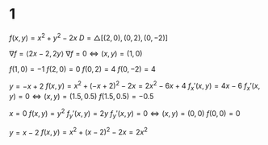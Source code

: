 # 1

$f(x,y)=x^2+y^2-2x$
$D=\triangle[(2,0),(0,2),(0,-2)]$

$\nabla f=\langle2x-2,2y\rangle$
$\nabla f=0\iff(x,y)=(1,0)$

$f(1,0)=-1$
$f(2,0)=0$
$f(0,2)=4$
$f(0,-2)=4$

$y=-x+2$
$f(x,y)=x^2+(-x+2)^2-2x=2x^2-6x+4$
$f_x'(x,y)=4x-6$
$f_x'(x,y)=0\iff (x,y)=(1.5,0.5)$
$f(1.5,0.5)=-0.5$

$x=0$
$f(x,y)=y^2$
$f_y'(x,y)=2y$
$f_y'(x,y)=0\iff (x,y)=(0,0)$
$f(0,0)=0$

$y=x-2$
$f(x,y)=x^2+(x-2)^2-2x=2x^2$